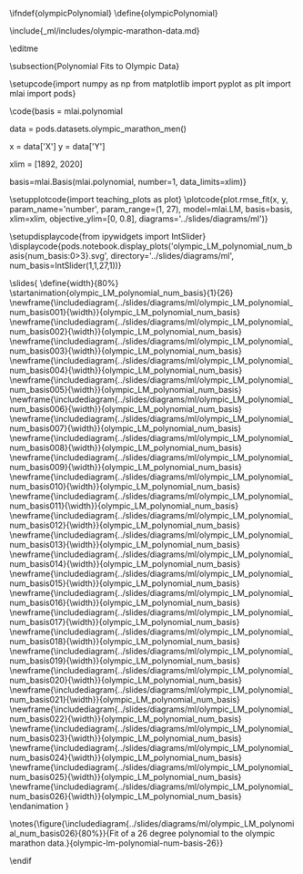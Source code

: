 \ifndef{olympicPolynomial}
\define{olympicPolynomial}

\include{_ml/includes/olympic-marathon-data.md}

\editme

\subsection{Polynomial Fits to Olympic Data}

\setupcode{import numpy as np
from matplotlib import pyplot as plt
import mlai
import pods}

\code{basis = mlai.polynomial

data = pods.datasets.olympic_marathon_men()

x = data['X']
y = data['Y']

xlim = [1892, 2020]


basis=mlai.Basis(mlai.polynomial, number=1, data_limits=xlim)}

\setupplotcode{import teaching_plots as plot}
\plotcode{plot.rmse_fit(x, y, param_name='number', param_range=(1, 27), 
              model=mlai.LM, 
			  basis=basis,
              xlim=xlim, objective_ylim=[0, 0.8],
              diagrams='../slides/diagrams/ml')}

\setupdisplaycode{from ipywidgets import IntSlider}
\displaycode{pods.notebook.display_plots('olympic_LM_polynomial_num_basis{num_basis:0>3}.svg',
                            directory='../slides/diagrams/ml', 
                            num_basis=IntSlider(1,1,27,1))}


\slides{
\define{width}{80%}
\startanimation{olympic_LM_polynomial_num_basis}{1}{26}
\newframe{\includediagram{../slides/diagrams/ml/olympic_LM_polynomial_num_basis001}{\width}}{olympic_LM_polynomial_num_basis}
\newframe{\includediagram{../slides/diagrams/ml/olympic_LM_polynomial_num_basis002}{\width}}{olympic_LM_polynomial_num_basis}
\newframe{\includediagram{../slides/diagrams/ml/olympic_LM_polynomial_num_basis003}{\width}}{olympic_LM_polynomial_num_basis}
\newframe{\includediagram{../slides/diagrams/ml/olympic_LM_polynomial_num_basis004}{\width}}{olympic_LM_polynomial_num_basis}
\newframe{\includediagram{../slides/diagrams/ml/olympic_LM_polynomial_num_basis005}{\width}}{olympic_LM_polynomial_num_basis}
\newframe{\includediagram{../slides/diagrams/ml/olympic_LM_polynomial_num_basis006}{\width}}{olympic_LM_polynomial_num_basis}
\newframe{\includediagram{../slides/diagrams/ml/olympic_LM_polynomial_num_basis007}{\width}}{olympic_LM_polynomial_num_basis}
\newframe{\includediagram{../slides/diagrams/ml/olympic_LM_polynomial_num_basis008}{\width}}{olympic_LM_polynomial_num_basis}
\newframe{\includediagram{../slides/diagrams/ml/olympic_LM_polynomial_num_basis009}{\width}}{olympic_LM_polynomial_num_basis}
\newframe{\includediagram{../slides/diagrams/ml/olympic_LM_polynomial_num_basis010}{\width}}{olympic_LM_polynomial_num_basis}
\newframe{\includediagram{../slides/diagrams/ml/olympic_LM_polynomial_num_basis011}{\width}}{olympic_LM_polynomial_num_basis}
\newframe{\includediagram{../slides/diagrams/ml/olympic_LM_polynomial_num_basis012}{\width}}{olympic_LM_polynomial_num_basis}
\newframe{\includediagram{../slides/diagrams/ml/olympic_LM_polynomial_num_basis013}{\width}}{olympic_LM_polynomial_num_basis}
\newframe{\includediagram{../slides/diagrams/ml/olympic_LM_polynomial_num_basis014}{\width}}{olympic_LM_polynomial_num_basis}
\newframe{\includediagram{../slides/diagrams/ml/olympic_LM_polynomial_num_basis015}{\width}}{olympic_LM_polynomial_num_basis}
\newframe{\includediagram{../slides/diagrams/ml/olympic_LM_polynomial_num_basis016}{\width}}{olympic_LM_polynomial_num_basis}
\newframe{\includediagram{../slides/diagrams/ml/olympic_LM_polynomial_num_basis017}{\width}}{olympic_LM_polynomial_num_basis}
\newframe{\includediagram{../slides/diagrams/ml/olympic_LM_polynomial_num_basis018}{\width}}{olympic_LM_polynomial_num_basis}
\newframe{\includediagram{../slides/diagrams/ml/olympic_LM_polynomial_num_basis019}{\width}}{olympic_LM_polynomial_num_basis}
\newframe{\includediagram{../slides/diagrams/ml/olympic_LM_polynomial_num_basis020}{\width}}{olympic_LM_polynomial_num_basis}
\newframe{\includediagram{../slides/diagrams/ml/olympic_LM_polynomial_num_basis021}{\width}}{olympic_LM_polynomial_num_basis}
\newframe{\includediagram{../slides/diagrams/ml/olympic_LM_polynomial_num_basis022}{\width}}{olympic_LM_polynomial_num_basis}
\newframe{\includediagram{../slides/diagrams/ml/olympic_LM_polynomial_num_basis023}{\width}}{olympic_LM_polynomial_num_basis}
\newframe{\includediagram{../slides/diagrams/ml/olympic_LM_polynomial_num_basis024}{\width}}{olympic_LM_polynomial_num_basis}
\newframe{\includediagram{../slides/diagrams/ml/olympic_LM_polynomial_num_basis025}{\width}}{olympic_LM_polynomial_num_basis}
\newframe{\includediagram{../slides/diagrams/ml/olympic_LM_polynomial_num_basis026}{\width}}{olympic_LM_polynomial_num_basis}
\endanimation
}

\notes{\figure{\includediagram{../slides/diagrams/ml/olympic_LM_polynomial_num_basis026}{80%}}{Fit of a 26 degree polynomial to the olympic marathon data.}{olympic-lm-polynomial-num-basis-26}}


\endif
